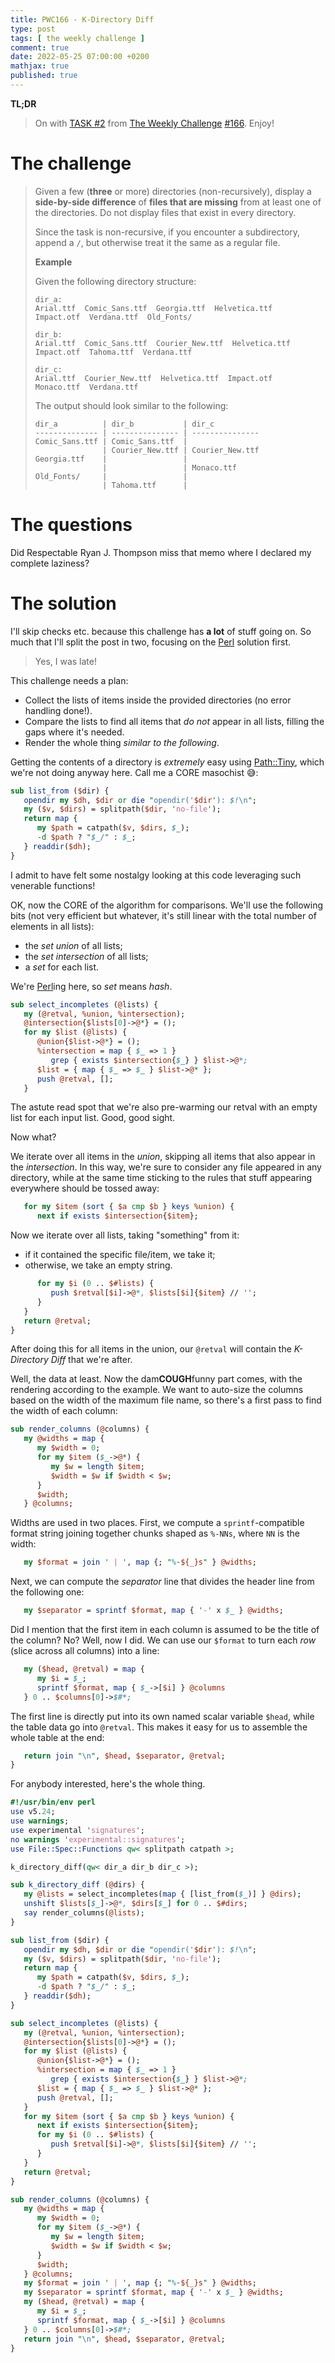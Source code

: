```yaml
---
title: PWC166 - K-Directory Diff
type: post
tags: [ the weekly challenge ]
comment: true
date: 2022-05-25 07:00:00 +0200
mathjax: true
published: true
---
```


**TL;DR**

> On with [TASK #2][] from [The Weekly Challenge][] [#166][].
> Enjoy!

# The challenge

> Given a few (**three** or more) directories (non-recursively), display
> a **side-by-side difference** of **files that are missing** from at
> least one of the directories. Do not display files that exist in every
> directory.
>
> Since the task is non-recursive, if you encounter a subdirectory,
> append a `/`, but otherwise treat it the same as a regular file.
>
> **Example**
>
> Given the following directory structure:
>
>     dir_a:
>     Arial.ttf  Comic_Sans.ttf  Georgia.ttf  Helvetica.ttf  Impact.otf  Verdana.ttf  Old_Fonts/
>     
>     dir_b:
>     Arial.ttf  Comic_Sans.ttf  Courier_New.ttf  Helvetica.ttf  Impact.otf  Tahoma.ttf  Verdana.ttf
>     
>     dir_c:
>     Arial.ttf  Courier_New.ttf  Helvetica.ttf  Impact.otf  Monaco.ttf  Verdana.ttf
>
> The output should look similar to the following:
>
>     dir_a          | dir_b           | dir_c
>     -------------- | --------------- | ---------------
>     Comic_Sans.ttf | Comic_Sans.ttf  |
>                    | Courier_New.ttf | Courier_New.ttf
>     Georgia.ttf    |                 |
>                    |                 | Monaco.ttf
>     Old_Fonts/     |                 |
>                    | Tahoma.ttf      |

# The questions

Did Respectable Ryan J. Thompson miss that memo where I declared my
complete laziness?

# The solution

I'll skip checks etc. because this challenge has **a lot** of stuff
going on. So much that I'll split the post in two, focusing on the
[Perl][] solution first.

> Yes, I was late!

This challenge needs a plan:

- Collect the lists of items inside the provided directories (no error
  handling done!).
- Compare the lists to find all items that *do not* appear in all lists,
  filling the gaps where it's needed.
- Render the whole thing *similar to the following*.


Getting the contents of a directory is *extremely* easy using
[Path::Tiny][], which we're not doing anyway here. Call me a CORE
masochist 😅:

```perl
sub list_from ($dir) {
   opendir my $dh, $dir or die "opendir('$dir'): $!\n";
   my ($v, $dirs) = splitpath($dir, 'no-file');
   return map {
      my $path = catpath($v, $dirs, $_);
      -d $path ? "$_/" : $_;
   } readdir($dh);
}
```

I admit to have felt some nostalgy looking at this code leveraging such
venerable functions!

OK, now the CORE of the algorithm for comparisons. We'll use the
following bits (not very efficient but whatever, it's still linear with
the total number of elements in all lists):

- the *set union* of all lists;
- the *set intersection* of all lists;
- a *set* for each list.

We're [Perl][]ing here, so *set* means *hash*.

```perl
sub select_incompletes (@lists) {
   my (@retval, %union, %intersection);
   @intersection{$lists[0]->@*} = ();
   for my $list (@lists) {
      @union{$list->@*} = ();
      %intersection = map { $_ => 1 }
         grep { exists $intersection{$_} } $list->@*;
      $list = { map { $_ => $_ } $list->@* };
      push @retval, [];
   }
```

The astute read spot that we're also pre-warming our retval with an
empty list for each input list. Good, good sight.

Now what?

We iterate over all items in the *union*, skipping all items that also
appear in the *intersection*. In this way, we're sure to consider any
file appeared in any directory, while at the same time sticking to the
rules that stuff appearing everywhere should be tossed away:

```perl
   for my $item (sort { $a cmp $b } keys %union) {
      next if exists $intersection{$item};
```

Now we iterate over all lists, taking "something" from it:

- if it contained the specific file/item, we take it;
- otherwise, we take an empty string.

```perl
      for my $i (0 .. $#lists) {
         push $retval[$i]->@*, $lists[$i]{$item} // '';
      }
   }
   return @retval;
}
```

After doing this for all items in the union, our `@retval` will contain
the *K-Directory Diff* that we're after.

Well, the data at least. Now the dam**COUGH**funny part comes, with the
rendering according to the example. We want to auto-size the columns
based on the width of the maximum file name, so there's a first pass to
find the width of each column:

```perl
sub render_columns (@columns) {
   my @widths = map {
      my $width = 0;
      for my $item ($_->@*) {
         my $w = length $item;
         $width = $w if $width < $w;
      }
      $width;
   } @columns;
```

Widths are used in two places. First, we compute a `sprintf`-compatible
format string joining together chunks shaped as `%-NNs`, where `NN` is
the width:

```perl
   my $format = join ' | ', map {; "%-${_}s" } @widths;
```

Next, we can compute the *separator* line that divides the header line
from the following one:

```perl
   my $separator = sprintf $format, map { '-' x $_ } @widths;
```

Did I mention that the first item in each column is assumed to be the
title of the column? No? Well, now I did. We can use our `$format` to
turn each *row* (slice across all columns) into a line:

```perl
   my ($head, @retval) = map {
      my $i = $_;
      sprintf $format, map { $_->[$i] } @columns
   } 0 .. $columns[0]->$#*;
```

The first line is directly put into its own named scalar variable
`$head`, while the table data go into `@retval`. This makes it easy for
us to assemble the whole table at the end:

```perl
   return join "\n", $head, $separator, @retval;
}
```


For anybody interested, here's the whole thing.

```perl
#!/usr/bin/env perl
use v5.24;
use warnings;
use experimental 'signatures';
no warnings 'experimental::signatures';
use File::Spec::Functions qw< splitpath catpath >;

k_directory_diff(qw< dir_a dir_b dir_c >);

sub k_directory_diff (@dirs) {
   my @lists = select_incompletes(map { [list_from($_)] } @dirs);
   unshift $lists[$_]->@*, $dirs[$_] for 0 .. $#dirs;
   say render_columns(@lists);
}

sub list_from ($dir) {
   opendir my $dh, $dir or die "opendir('$dir'): $!\n";
   my ($v, $dirs) = splitpath($dir, 'no-file');
   return map {
      my $path = catpath($v, $dirs, $_);
      -d $path ? "$_/" : $_;
   } readdir($dh);
}

sub select_incompletes (@lists) {
   my (@retval, %union, %intersection);
   @intersection{$lists[0]->@*} = ();
   for my $list (@lists) {
      @union{$list->@*} = ();
      %intersection = map { $_ => 1 }
         grep { exists $intersection{$_} } $list->@*;
      $list = { map { $_ => $_ } $list->@* };
      push @retval, [];
   }
   for my $item (sort { $a cmp $b } keys %union) {
      next if exists $intersection{$item};
      for my $i (0 .. $#lists) {
         push $retval[$i]->@*, $lists[$i]{$item} // '';
      }
   }
   return @retval;
}

sub render_columns (@columns) {
   my @widths = map {
      my $width = 0;
      for my $item ($_->@*) {
         my $w = length $item;
         $width = $w if $width < $w;
      }
      $width;
   } @columns;
   my $format = join ' | ', map {; "%-${_}s" } @widths;
   my $separator = sprintf $format, map { '-' x $_ } @widths;
   my ($head, @retval) = map {
      my $i = $_;
      sprintf $format, map { $_->[$i] } @columns
   } 0 .. $columns[0]->$#*;
   return join "\n", $head, $separator, @retval;
}
```

[The Weekly Challenge]: https://theweeklychallenge.org/
[#166]: https://theweeklychallenge.org/blog/perl-weekly-challenge-166/
[TASK #2]: https://theweeklychallenge.org/blog/perl-weekly-challenge-166/#TASK2
[Perl]: https://www.perl.org/
[Raku]: https://raku.org/
[Path::Tiny]: https://metacpan.org/pod/Path::Tiny
